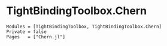 # TightBindingToolbox.Chern

```@autodocs
Modules = [TightBindingToolbox, TightBindingToolbox.Chern]
Private = false
Pages   = ["Chern.jl"]
```